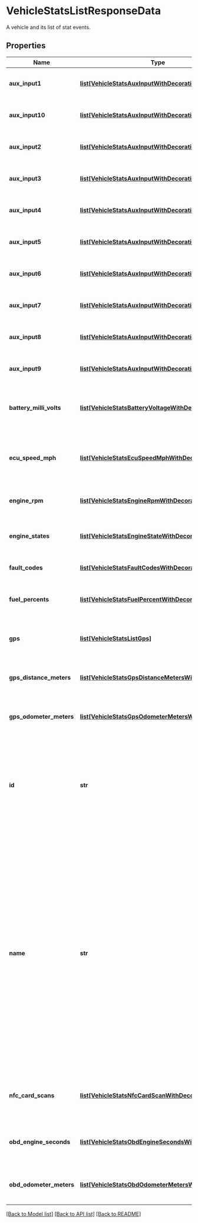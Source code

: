 # VehicleStatsListResponseData

A vehicle and its list of stat events.
## Properties
Name | Type | Description | Notes
------------ | ------------- | ------------- | -------------
**aux_input1** | [**list[VehicleStatsAuxInputWithDecoration]**](VehicleStatsAuxInputWithDecoration.md) | A list of auxiliary equipment states. | [optional] 
**aux_input10** | [**list[VehicleStatsAuxInputWithDecoration]**](VehicleStatsAuxInputWithDecoration.md) | A list of auxiliary equipment states. | [optional] 
**aux_input2** | [**list[VehicleStatsAuxInputWithDecoration]**](VehicleStatsAuxInputWithDecoration.md) | A list of auxiliary equipment states. | [optional] 
**aux_input3** | [**list[VehicleStatsAuxInputWithDecoration]**](VehicleStatsAuxInputWithDecoration.md) | A list of auxiliary equipment states. | [optional] 
**aux_input4** | [**list[VehicleStatsAuxInputWithDecoration]**](VehicleStatsAuxInputWithDecoration.md) | A list of auxiliary equipment states. | [optional] 
**aux_input5** | [**list[VehicleStatsAuxInputWithDecoration]**](VehicleStatsAuxInputWithDecoration.md) | A list of auxiliary equipment states. | [optional] 
**aux_input6** | [**list[VehicleStatsAuxInputWithDecoration]**](VehicleStatsAuxInputWithDecoration.md) | A list of auxiliary equipment states. | [optional] 
**aux_input7** | [**list[VehicleStatsAuxInputWithDecoration]**](VehicleStatsAuxInputWithDecoration.md) | A list of auxiliary equipment states. | [optional] 
**aux_input8** | [**list[VehicleStatsAuxInputWithDecoration]**](VehicleStatsAuxInputWithDecoration.md) | A list of auxiliary equipment states. | [optional] 
**aux_input9** | [**list[VehicleStatsAuxInputWithDecoration]**](VehicleStatsAuxInputWithDecoration.md) | A list of auxiliary equipment states. | [optional] 
**battery_milli_volts** | [**list[VehicleStatsBatteryVoltageWithDecoration]**](VehicleStatsBatteryVoltageWithDecoration.md) | A list of battery levels in milliVolts for the given vehicle. | [optional] 
**ecu_speed_mph** | [**list[VehicleStatsEcuSpeedMphWithDecoration]**](VehicleStatsEcuSpeedMphWithDecoration.md) | A list of the speeds of the vehicle in miles per hour, as reported by the ECU. | [optional] 
**engine_rpm** | [**list[VehicleStatsEngineRpmWithDecoration]**](VehicleStatsEngineRpmWithDecoration.md) | A list engine RPM values for the given vehicle. | [optional] 
**engine_states** | [**list[VehicleStatsEngineStateWithDecoration]**](VehicleStatsEngineStateWithDecoration.md) | A list of engine state events for the given vehicle. | [optional] 
**fault_codes** | [**list[VehicleStatsFaultCodesWithDecoration]**](VehicleStatsFaultCodesWithDecoration.md) | A list of engine fault codes. | [optional] 
**fuel_percents** | [**list[VehicleStatsFuelPercentWithDecoration]**](VehicleStatsFuelPercentWithDecoration.md) | A list of fuel percentage readings for the given vehicle. | [optional] 
**gps** | [**list[VehicleStatsListGps]**](VehicleStatsListGps.md) | A list of GPS location events for the given vehicles. | [optional] 
**gps_distance_meters** | [**list[VehicleStatsGpsDistanceMetersWithDecoration]**](VehicleStatsGpsDistanceMetersWithDecoration.md) | A list of GPS distance events for the given vehicle. | [optional] 
**gps_odometer_meters** | [**list[VehicleStatsGpsOdometerMetersWithDecoration]**](VehicleStatsGpsOdometerMetersWithDecoration.md) | A list of GPS odometer events for the given vehicle. | [optional] 
**id** | **str** | The unique Samsara ID of the Vehicle. This is automatically generated when the Vehicle object is created. It cannot be changed. | [optional] 
**name** | **str** | The human-readable name of the Vehicle. This is set by a fleet administrator and will appear in both Samsara’s cloud dashboard as well as the Samsara Driver mobile app. **By default**, this name is the serial number of the Samsara Vehicle Gateway. It can be set or updated through the Samsara Dashboard or through the API at any time. | [optional] 
**nfc_card_scans** | [**list[VehicleStatsNfcCardScanWithDecoration]**](VehicleStatsNfcCardScanWithDecoration.md) | A list of NFC cards that were scanned for the given vehicles. | [optional] 
**obd_engine_seconds** | [**list[VehicleStatsObdEngineSecondsWithDecoration]**](VehicleStatsObdEngineSecondsWithDecoration.md) | A list of OBD engine seconds readings for the given vehicle. | [optional] 
**obd_odometer_meters** | [**list[VehicleStatsObdOdometerMetersWithDecoration]**](VehicleStatsObdOdometerMetersWithDecoration.md) | A list of OBD odometer readings for the given vehicle. | [optional] 

[[Back to Model list]](../README.md#documentation-for-models) [[Back to API list]](../README.md#documentation-for-api-endpoints) [[Back to README]](../README.md)


